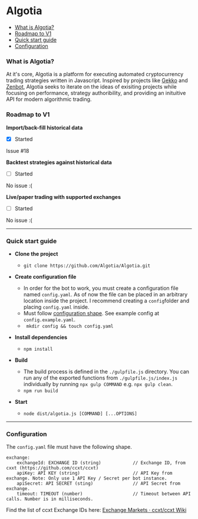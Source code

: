 # Algotia

- [What is Algotia?](#what-is-algotia)
- [Roadmap to V1](#roadmap-to-v1)
- [Quick start guide](#quick-start-guide)
- [Configuration](#configuration)

### What is Algotia?
At it's core, Algotia is a platform for executing automated cryptocurrency trading strategies written in Javascript. Inspired by projects like [Gekko](https://github.com/askmike/gekko) and [Zenbot](https://github.com/DeviaVir/zenbot), Algotia seeks to iterate on the ideas of exisiting projects while focusing on performance, strategy authoribility, and providing an inituitive API for modern algorithmic trading.

### Roadmap to V1

**Import/back-fill historical data**

- [x] Started

Issue #18

**Backtest strategies against historical data**

- [ ] Started

No issue :(

**Live/paper trading with supported exchanges**

- [ ] Started

No issue :(

---
### Quick start guide

- **Clone the project**
    - ```git clone https://github.com/Algotia/Algotia.git```
- **Create configuration file** 
    - In order for the bot to work, you must create a configuration file named `config.yaml`. As of now the file can be placed in an arbitrary location inside the project. I recommend creating a `config`folder and placing `config.yaml` inside.
    - Must follow [configuration shape](#Configuration). See example config at `config.example.yaml`.
    - ``` mkdir config && touch config.yaml```

- **Install dependencies**
    - ```npm install```

- **Build**
    - The build process is defined in the `./gulpfile.js` directory. You can run any of the exported functions from `./gulpfile.js/index.js` individually by running `npx gulp COMMAND` e.g. `npx gulp clean`.
    - ```npm run build```

- **Start** 
    - ```node dist/algotia.js [COMMAND] [...OPTIONS]```


---

### Configuration

The `config.yaml` file must have the following shape.

```
exchange: 
    exchangeId: EXCHANGE ID (string)            // Exchange ID, from cxxt (https://github.com/ccxt/ccxt)
    apiKey: API KEY (string)                    // API Key from exchange. Note: Only use 1 API Key / Secret per bot instance.
    apiSecret: API SECRET (sting)               // API Secret from exchange. 
    timeout: TIMEOUT (number)                   // Timeout between API calls. Number is in milliseconds.

```

Find the list of ccxt Exchange IDs here:
[Exchange Markets · ccxt/ccxt Wiki](https://github.com/ccxt/ccxt/wiki/Exchange-Markets)

